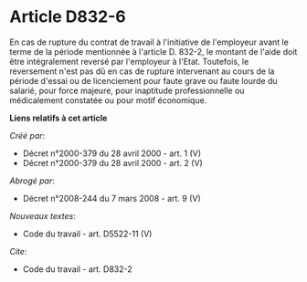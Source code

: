 # Article D832-6

En cas de rupture du contrat de travail à l'initiative de l'employeur avant le terme de la période mentionnée à l'article D.
832-2, le montant de l'aide doit être intégralement reversé par l'employeur à l'Etat. Toutefois, le reversement n'est pas dû
en cas de rupture intervenant au cours de la période d'essai ou de licenciement pour faute grave ou faute lourde du salarié,
pour force majeure, pour inaptitude professionnelle ou médicalement constatée ou pour motif économique.

**Liens relatifs à cet article**

_Créé par_:

  - Décret n°2000-379 du 28 avril 2000 - art. 1 (V)
  - Décret n°2000-379 du 28 avril 2000 - art. 2 (V)

_Abrogé par_:

  - Décret n°2008-244 du 7 mars 2008 - art. 9 (V)

_Nouveaux textes_:

  - Code du travail - art. D5522-11 (V)

_Cite_:

  - Code du travail - art. D832-2
